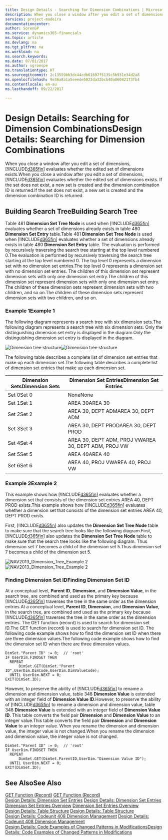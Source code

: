 ```yaml
---
title: Design Details - Searching for Dimension Combinations | Microsoft Docs
description: When you close a window after you edit a set of dimensions, [!INCLUDE[d365fin](includes/d365fin_md.md)] evaluates whether the edited set of dimensions exists. If the set does not exist, a new set is created and the dimension combination ID is returned.
services: project-madeira
documentationcenter: 
author: SorenGP
ms.service: dynamics365-financials
ms.topic: article
ms.devlang: na
ms.tgt_pltfrm: na
ms.workload: na
ms.search.keywords: 
ms.date: 07/01/2017
ms.author: sgroespe
ms.translationtype: HT
ms.sourcegitcommit: 2c13559bb3dc44cdb61697f5135c5b931e34d2a8
ms.openlocfilehash: 9e36a8a1a5eeede5023da32bcb40a06042173fb4
ms.contentlocale: en-au
ms.lasthandoff: 09/22/2017

---
```

# <a name="design-details-searching-for-dimension-combinations"></a><span data-ttu-id="cbbf1-104">Design Details: Searching for Dimension Combinations</span><span class="sxs-lookup"><span data-stu-id="cbbf1-104">Design Details: Searching for Dimension Combinations</span></span>
<span data-ttu-id="cbbf1-105">When you close a window after you edit a set of dimensions, [!INCLUDE[d365fin](includes/d365fin_md.md)] evaluates whether the edited set of dimensions exists.</span><span class="sxs-lookup"><span data-stu-id="cbbf1-105">When you close a window after you edit a set of dimensions, [!INCLUDE[d365fin](includes/d365fin_md.md)] evaluates whether the edited set of dimensions exists.</span></span> <span data-ttu-id="cbbf1-106">If the set does not exist, a new set is created and the dimension combination ID is returned.</span><span class="sxs-lookup"><span data-stu-id="cbbf1-106">If the set does not exist, a new set is created and the dimension combination ID is returned.</span></span>  

## <a name="building-search-tree"></a><span data-ttu-id="cbbf1-107">Building Search Tree</span><span class="sxs-lookup"><span data-stu-id="cbbf1-107">Building Search Tree</span></span>  
 <span data-ttu-id="cbbf1-108">Table 481 **Dimension Set Tree Node** is used when [!INCLUDE[d365fin](includes/d365fin_md.md)] evaluates whether a set of dimensions already exists in table 480 **Dimension Set Entry** table.</span><span class="sxs-lookup"><span data-stu-id="cbbf1-108">Table 481 **Dimension Set Tree Node** is used when [!INCLUDE[d365fin](includes/d365fin_md.md)] evaluates whether a set of dimensions already exists in table 480 **Dimension Set Entry** table.</span></span> <span data-ttu-id="cbbf1-109">The evaluation is performed by recursively traversing the search tree starting at the top level numbered 0.</span><span class="sxs-lookup"><span data-stu-id="cbbf1-109">The evaluation is performed by recursively traversing the search tree starting at the top level numbered 0.</span></span> <span data-ttu-id="cbbf1-110">The top level 0 represents a dimension set with no dimension set entries.</span><span class="sxs-lookup"><span data-stu-id="cbbf1-110">The top level 0 represents a dimension set with no dimension set entries.</span></span> <span data-ttu-id="cbbf1-111">The children of this dimension set represent dimension sets with only one dimension set entry.</span><span class="sxs-lookup"><span data-stu-id="cbbf1-111">The children of this dimension set represent dimension sets with only one dimension set entry.</span></span> <span data-ttu-id="cbbf1-112">The children of these dimension sets represent dimension sets with two children, and so on.</span><span class="sxs-lookup"><span data-stu-id="cbbf1-112">The children of these dimension sets represent dimension sets with two children, and so on.</span></span>  

### <a name="example-1"></a><span data-ttu-id="cbbf1-113">Example 1</span><span class="sxs-lookup"><span data-stu-id="cbbf1-113">Example 1</span></span>  
 <span data-ttu-id="cbbf1-114">The following diagram represents a search tree with six dimension sets.</span><span class="sxs-lookup"><span data-stu-id="cbbf1-114">The following diagram represents a search tree with six dimension sets.</span></span> <span data-ttu-id="cbbf1-115">Only the distinguishing dimension set entry is displayed in the diagram.</span><span class="sxs-lookup"><span data-stu-id="cbbf1-115">Only the distinguishing dimension set entry is displayed in the diagram.</span></span>  

 <span data-ttu-id="cbbf1-116">![Dimension tree structure](media/nav2013_dimension_tree.png "NAV2013_Dimension_Tree")</span><span class="sxs-lookup"><span data-stu-id="cbbf1-116">![Dimension tree structure](media/nav2013_dimension_tree.png "NAV2013_Dimension_Tree")</span></span>  

 <span data-ttu-id="cbbf1-117">The following table describes a complete list of dimension set entries that make up each dimension set.</span><span class="sxs-lookup"><span data-stu-id="cbbf1-117">The following table describes a complete list of dimension set entries that make up each dimension set.</span></span>  

|<span data-ttu-id="cbbf1-118">Dimension Sets</span><span class="sxs-lookup"><span data-stu-id="cbbf1-118">Dimension Sets</span></span>|<span data-ttu-id="cbbf1-119">Dimension Set Entries</span><span class="sxs-lookup"><span data-stu-id="cbbf1-119">Dimension Set Entries</span></span>|  
|--------------------|---------------------------|  
|<span data-ttu-id="cbbf1-120">Set 0</span><span class="sxs-lookup"><span data-stu-id="cbbf1-120">Set 0</span></span>|<span data-ttu-id="cbbf1-121">None</span><span class="sxs-lookup"><span data-stu-id="cbbf1-121">None</span></span>|  
|<span data-ttu-id="cbbf1-122">Set 1</span><span class="sxs-lookup"><span data-stu-id="cbbf1-122">Set 1</span></span>|<span data-ttu-id="cbbf1-123">AREA 30</span><span class="sxs-lookup"><span data-stu-id="cbbf1-123">AREA 30</span></span>|  
|<span data-ttu-id="cbbf1-124">Set 2</span><span class="sxs-lookup"><span data-stu-id="cbbf1-124">Set 2</span></span>|<span data-ttu-id="cbbf1-125">AREA 30, DEPT ADM</span><span class="sxs-lookup"><span data-stu-id="cbbf1-125">AREA 30, DEPT ADM</span></span>|  
|<span data-ttu-id="cbbf1-126">Set 3</span><span class="sxs-lookup"><span data-stu-id="cbbf1-126">Set 3</span></span>|<span data-ttu-id="cbbf1-127">AREA 30, DEPT PROD</span><span class="sxs-lookup"><span data-stu-id="cbbf1-127">AREA 30, DEPT PROD</span></span>|  
|<span data-ttu-id="cbbf1-128">Set 4</span><span class="sxs-lookup"><span data-stu-id="cbbf1-128">Set 4</span></span>|<span data-ttu-id="cbbf1-129">AREA 30, DEPT ADM, PROJ VW</span><span class="sxs-lookup"><span data-stu-id="cbbf1-129">AREA 30, DEPT ADM, PROJ VW</span></span>|  
|<span data-ttu-id="cbbf1-130">Set 5</span><span class="sxs-lookup"><span data-stu-id="cbbf1-130">Set 5</span></span>|<span data-ttu-id="cbbf1-131">AREA 40</span><span class="sxs-lookup"><span data-stu-id="cbbf1-131">AREA 40</span></span>|  
|<span data-ttu-id="cbbf1-132">Set 6</span><span class="sxs-lookup"><span data-stu-id="cbbf1-132">Set 6</span></span>|<span data-ttu-id="cbbf1-133">AREA 40, PROJ VW</span><span class="sxs-lookup"><span data-stu-id="cbbf1-133">AREA 40, PROJ VW</span></span>|  

### <a name="example-2"></a><span data-ttu-id="cbbf1-134">Example 2</span><span class="sxs-lookup"><span data-stu-id="cbbf1-134">Example 2</span></span>  
 <span data-ttu-id="cbbf1-135">This example shows how [!INCLUDE[d365fin](includes/d365fin_md.md)] evaluates whether a dimension set that consists of the dimension set entries AREA 40, DEPT PROD exists.</span><span class="sxs-lookup"><span data-stu-id="cbbf1-135">This example shows how [!INCLUDE[d365fin](includes/d365fin_md.md)] evaluates whether a dimension set that consists of the dimension set entries AREA 40, DEPT PROD exists.</span></span>  

 <span data-ttu-id="cbbf1-136">First, [!INCLUDE[d365fin](includes/d365fin_md.md)] also updates the **Dimension Set Tree Node** table to make sure that the search tree looks like the following diagram.</span><span class="sxs-lookup"><span data-stu-id="cbbf1-136">First, [!INCLUDE[d365fin](includes/d365fin_md.md)] also updates the **Dimension Set Tree Node** table to make sure that the search tree looks like the following diagram.</span></span> <span data-ttu-id="cbbf1-137">Thus dimension set 7 becomes a child of the dimension set 5.</span><span class="sxs-lookup"><span data-stu-id="cbbf1-137">Thus dimension set 7 becomes a child of the dimension set 5.</span></span>  

 <span data-ttu-id="cbbf1-138">![NAV2013&#95;Dimension&#95;Tree&#95;Example 2](media/nav2013_dimension_tree_example2.png "NAV2013_Dimension_Tree_Example2")</span><span class="sxs-lookup"><span data-stu-id="cbbf1-138">![NAV2013&#95;Dimension&#95;Tree&#95;Example 2](media/nav2013_dimension_tree_example2.png "NAV2013_Dimension_Tree_Example2")</span></span>  

### <a name="finding-dimension-set-id"></a><span data-ttu-id="cbbf1-139">Finding Dimension Set ID</span><span class="sxs-lookup"><span data-stu-id="cbbf1-139">Finding Dimension Set ID</span></span>  
 <span data-ttu-id="cbbf1-140">At a conceptual level, **Parent ID**, **Dimension**, and **Dimension Value**, in the search tree, are combined and used as the primary key because [!INCLUDE[d365fin](includes/d365fin_md.md)] traverses the tree in the same order as the dimension entries.</span><span class="sxs-lookup"><span data-stu-id="cbbf1-140">At a conceptual level, **Parent ID**, **Dimension**, and **Dimension Value**, in the search tree, are combined and used as the primary key because [!INCLUDE[d365fin](includes/d365fin_md.md)] traverses the tree in the same order as the dimension entries.</span></span> <span data-ttu-id="cbbf1-141">The GET function (record) is used to search for dimension set ID.</span><span class="sxs-lookup"><span data-stu-id="cbbf1-141">The GET function (record) is used to search for dimension set ID.</span></span> <span data-ttu-id="cbbf1-142">The following code example shows how to find the dimension set ID when there are three dimension values.</span><span class="sxs-lookup"><span data-stu-id="cbbf1-142">The following code example shows how to find the dimension set ID when there are three dimension values.</span></span>  

```  
DimSet."Parent ID" := 0;  // 'root'  
IF UserDim.FINDSET THEN  
  REPEAT  
      DimSet.GET(DimSet."Parent ID",UserDim.DimCode,UserDim.DimValueCode);  
  UNTIL UserDim.NEXT = 0;  
EXIT(DimSet.ID);  

```  

 <span data-ttu-id="cbbf1-143">However, to preserve the ability of [!INCLUDE[d365fin](includes/d365fin_md.md)] to rename a dimension and dimension value, table 348 **Dimension Value** is extended with an integer field of **Dimension Value ID**.</span><span class="sxs-lookup"><span data-stu-id="cbbf1-143">However, to preserve the ability of [!INCLUDE[d365fin](includes/d365fin_md.md)] to rename a dimension and dimension value, table 348 **Dimension Value** is extended with an integer field of **Dimension Value ID**.</span></span> <span data-ttu-id="cbbf1-144">This table converts the field pair **Dimension** and **Dimension Value** to an integer value.</span><span class="sxs-lookup"><span data-stu-id="cbbf1-144">This table converts the field pair **Dimension** and **Dimension Value** to an integer value.</span></span> <span data-ttu-id="cbbf1-145">When you rename the dimension and dimension value, the integer value is not changed.</span><span class="sxs-lookup"><span data-stu-id="cbbf1-145">When you rename the dimension and dimension value, the integer value is not changed.</span></span>  

```  
DimSet."Parent ID" := 0;  // 'root'  
IF UserDim.FINDSET THEN  
  REPEAT  
      DimSet.GET(DimSet.ParentID,UserDim."Dimension Value ID");  
  UNTIL UserDim.NEXT = 0;  
EXIT(DimSet.ID);  

```  

## <a name="see-also"></a><span data-ttu-id="cbbf1-146">See Also</span><span class="sxs-lookup"><span data-stu-id="cbbf1-146">See Also</span></span>  
 <span data-ttu-id="cbbf1-147">[GET Function (Record)](https://msdn.microsoft.com/en-us/library/dd301056.aspx)  </span><span class="sxs-lookup"><span data-stu-id="cbbf1-147">[GET Function (Record)](https://msdn.microsoft.com/en-us/library/dd301056.aspx)  </span></span>  
 <span data-ttu-id="cbbf1-148">[Design Details: Dimension Set Entries](design-details-dimension-set-entries.md) </span><span class="sxs-lookup"><span data-stu-id="cbbf1-148">[Design Details: Dimension Set Entries](design-details-dimension-set-entries.md) </span></span>  
 <span data-ttu-id="cbbf1-149">[Dimension Set Entries Overview](design-details-dimension-set-entries-overview.md) </span><span class="sxs-lookup"><span data-stu-id="cbbf1-149">[Dimension Set Entries Overview](design-details-dimension-set-entries-overview.md) </span></span>  
 <span data-ttu-id="cbbf1-150">[Design Details: Table Structure](design-details-table-structure.md) </span><span class="sxs-lookup"><span data-stu-id="cbbf1-150">[Design Details: Table Structure](design-details-table-structure.md) </span></span>  
 <span data-ttu-id="cbbf1-151">[Design Details: Codeunit 408 Dimension Management](design-details-codeunit-408-dimension-management.md) </span><span class="sxs-lookup"><span data-stu-id="cbbf1-151">[Design Details: Codeunit 408 Dimension Management](design-details-codeunit-408-dimension-management.md) </span></span>  
 [<span data-ttu-id="cbbf1-152">Design Details: Code Examples of Changed Patterns in Modifications</span><span class="sxs-lookup"><span data-stu-id="cbbf1-152">Design Details: Code Examples of Changed Patterns in Modifications</span></span>](design-details-code-examples-of-changed-patterns-in-modifications.md)

